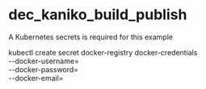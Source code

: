 # dec_kaniko_build_publish

A Kubernetes secrets is required for this example

kubectl create secret docker-registry docker-credentials \
    --docker-username=<username>  \
    --docker-password=<password> \
    --docker-email=<email-address>
